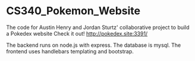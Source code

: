 # CS340_Pokemon_Website
The code for Austin Henry and Jordan Sturtz' collaborative project to build a Pokedex website
Check it out! http://pokedex.site:3391/

The backend runs on node.js with express. The database is mysql. The frontend uses handlebars templating and bootstrap. 
